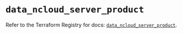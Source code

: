 # `data_ncloud_server_product`

Refer to the Terraform Registry for docs: [`data_ncloud_server_product`](https://registry.terraform.io/providers/navercloudplatform/ncloud/4.0.4/docs/data-sources/server_product).
